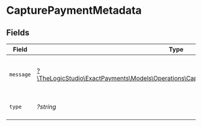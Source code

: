 # CapturePaymentMetadata


## Fields

| Field                                                                                                                                                      | Type                                                                                                                                                       | Required                                                                                                                                                   | Description                                                                                                                                                | Example                                                                                                                                                    |
| ---------------------------------------------------------------------------------------------------------------------------------------------------------- | ---------------------------------------------------------------------------------------------------------------------------------------------------------- | ---------------------------------------------------------------------------------------------------------------------------------------------------------- | ---------------------------------------------------------------------------------------------------------------------------------------------------------- | ---------------------------------------------------------------------------------------------------------------------------------------------------------- |
| `message`                                                                                                                                                  | [?\TheLogicStudio\ExactPayments\Models\Operations\CapturePaymentPaymentsResponseMessage](../../Models/Operations/CapturePaymentPaymentsResponseMessage.md) | :heavy_minus_sign:                                                                                                                                         | Message explaining what type of error it is.                                                                                                               |                                                                                                                                                            |
| `type`                                                                                                                                                     | *?string*                                                                                                                                                  | :heavy_minus_sign:                                                                                                                                         | It shows what type it is.                                                                                                                                  | api-error                                                                                                                                                  |